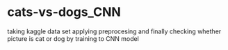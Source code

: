 # cats-vs-dogs_CNN
taking kaggle data set applying preprocesing and finally checking whether picture is cat or dog by training to CNN model 
